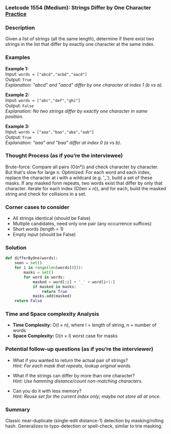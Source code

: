 ### Leetcode 1554 (Medium): Strings Differ by One Character [Practice](https://leetcode.com/problems/strings-differ-by-one-character)

### Description  
Given a list of strings (all the same length), determine if there exist two strings in the list that differ by exactly one character at the same index.

### Examples  

**Example 1:**  
Input: `words = ["abcd","acbd","aacd"]`  
Output: `True`  
*Explanation: "abcd" and "aacd" differ by one character at index 1 (b vs a).*

**Example 2:**  
Input: `words = ["abc","def","ghi"]`  
Output: `False`  
*Explanation: No two strings differ by exactly one character in same position.*

**Example 3:**  
Input: `words = ["aaa","baa","aba","aab"]`  
Output: `True`  
*Explanation: "aaa" and "baa" differ at index 0 (a vs b).*

### Thought Process (as if you’re the interviewee)  
Brute-force: Compare all pairs (O(n²)) and check character by character. But that's slow for large n.
Optimized: For each word and each index, replace the character at i with a wildcard (e.g. '_'), build a set of these masks. If any masked form repeats, two words exist that differ by only that character.
Iterate for each index (O(len × n)), and for each, build the masked string and check for collisions in a set.

### Corner cases to consider  
- All strings identical (should be False)
- Multiple candidates, need only one pair (any occurrence suffices)
- Short words (length = 1)
- Empty input (should be False)

### Solution

```python
def differByOne(words):
    seen = set()
    for i in range(len(words[0])):
        masks = set()
        for word in words:
            masked = word[:i] + '_' + word[i+1:]
            if masked in masks:
                return True
            masks.add(masked)
    return False
```

### Time and Space complexity Analysis  

- **Time Complexity:** O(l × n), where l = length of string, n = number of words
- **Space Complexity:** O(n × l) worst case for masks

### Potential follow-up questions (as if you’re the interviewer)  
- What if you wanted to return the actual pair of strings?  
  *Hint: For each mask that repeats, lookup original words.*

- What if the strings can differ by more than one character?  
  *Hint: Use hamming distance/count non-matching characters.*

- Can you do it with less memory?  
  *Hint: Reuse set for the current index only; maybe not store all at once.*

### Summary
Classic near-duplicate (single-edit distance-1) detection by masking/rolling hash. Generalizes to typo-detection or spell-check, similar to trie masking.